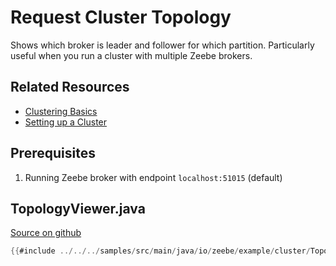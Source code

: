 # Request Cluster Topology

Shows which broker is leader and follower for which partition. Particularly useful when you run a cluster with multiple Zeebe brokers.

## Related Resources

* [Clustering Basics](basics/clustering.html)
* [Setting up a Cluster](operations/setting-up-a-cluster.html)

## Prerequisites

1. Running Zeebe broker with endpoint `localhost:51015` (default)

## TopologyViewer.java

[Source on github](https://github.com/zeebe-io/zeebe/tree/{{commit}}/samples/src/main/java/io/zeebe/example/cluster/TopologyViewer.java)

```java
{{#include ../../../samples/src/main/java/io/zeebe/example/cluster/TopologyViewer.java}}
```
